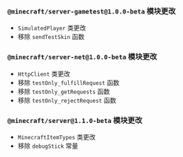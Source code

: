 ### `@minecraft/server-gametest@1.0.0-beta` 模块更改
- `SimulatedPlayer` 类更改
- 移除 `sendTestSkin` 函数
### `@minecraft/server-net@1.0.0-beta` 模块更改
- `HttpClient` 类更改
- 移除 `testOnly_fulfillRequest` 函数
- 移除 `testOnly_getRequests` 函数
- 移除 `testOnly_rejectRequest` 函数
### `@minecraft/server@1.1.0-beta` 模块更改
- `MinecraftItemTypes` 类更改
- 移除 `debugStick` 常量